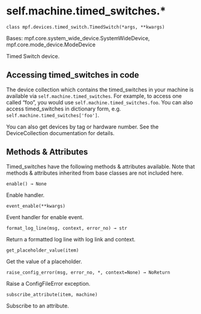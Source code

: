 
# self.machine.timed_switches.*

`class mpf.devices.timed_switch.TimedSwitch(*args, **kwargs)`

Bases: mpf.core.system_wide_device.SystemWideDevice, mpf.core.mode_device.ModeDevice

Timed Switch device.

## Accessing timed_switches in code

The device collection which contains the timed_switches in your machine is available via `self.machine.timed_switches`. For example, to access one called “foo”, you would use `self.machine.timed_switches.foo`. You can also access timed_switches in dictionary form, e.g. `self.machine.timed_switches['foo']`.

You can also get devices by tag or hardware number. See the DeviceCollection documentation for details.

## Methods & Attributes

Timed_switches have the following methods & attributes available. Note that methods & attributes inherited from base classes are not included here.

`enable() → None`

Enable handler.

`event_enable(**kwargs)`

Event handler for enable event.

`format_log_line(msg, context, error_no) → str`

Return a formatted log line with log link and context.

`get_placeholder_value(item)`

Get the value of a placeholder.

`raise_config_error(msg, error_no, *, context=None) → NoReturn`

Raise a ConfigFileError exception.

`subscribe_attribute(item, machine)`

Subscribe to an attribute.

